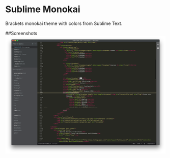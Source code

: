 # Sublime Monokai
Brackets monokai theme with colors from Sublime Text.

##Screenshots
![alt tag](https://github.com/Staremang/Sublime-Monokai/blob/master/Screenshot.png?raw=true)